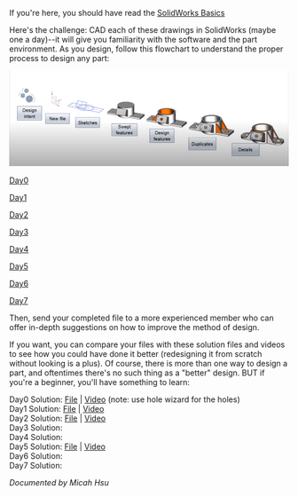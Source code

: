 If you're here, you should have read the [SolidWorks Basics](./Solidworks%20Basics.md)

Here's the challenge: CAD each of these drawings in SolidWorks (maybe one a day)--it will give you familiarity with the software and the part environment.
As you design, follow this flowchart to understand the proper process to design any part:

![Design Flow](./img/Part%20Design.png)

[Day0](./Challenge/day0%20shooter_motor_support.pdf)

[Day1](./Challenge/day1%20elevator_top_connector.pdf)

[Day2](./Challenge/day2%20intake_finger.PDF)

[Day3](./Challenge/day3%20hp_grabber.pdf)

[Day4](./Challenge/day4%20magazine_side_plate.PDF)

[Day5](./Challenge/day5%20fancy_chunk.pdf)

[Day6](./Challenge/day6.zip)

[Day7](./Challenge/day7%203_pneumatic_tank_holder.pdf)

Then, send your completed file to a more experienced member who can offer in-depth suggestions on how to improve the method of design. 

If you want, you can compare your files with these solution files and videos to see how you could have done it better (redesigning it from scratch without looking is a plus). Of course, there is more than one way to design a part, and oftentimes there's no such thing as a "better" design. BUT if you're a beginner, you'll have something to learn:

Day0 Solution: [File](./Challenge/day0%20solution.SLDPRT) | [Video](./Challenge/day0%20solution.mp4)  (note: use hole wizard for the holes)  
Day1 Solution: [File](./Challenge/day1%20solution.SLDPRT) | [Video](./Challenge/day1%20solution.mp4)  
Day2 Solution: [File](./Challenge/day2%20solution.SLDPRT) | [Video](./Challenge/day2%20solution.mp4)  
Day3 Solution:  
Day4 Solution:  
Day5 Solution: [File](./Challenge/day5%20solution.SLDPRT) | [Video](./Challenge/day5%20solution.mp4)  
Day6 Solution:  
Day7 Solution:

_Documented by Micah Hsu_